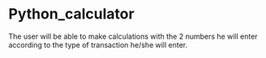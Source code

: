 # Python_calculator
The user will be able to make calculations with the 2 numbers he will enter according to the type of transaction he/she will enter.
